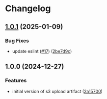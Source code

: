 # Changelog

## [1.0.1](https://github.com/MaUhlik-cen56998/s3-upload-artifact/compare/v1.0.0...v1.0.1) (2025-01-09)


### Bug Fixes

* update eslint ([#17](https://github.com/MaUhlik-cen56998/s3-upload-artifact/issues/17)) ([2be7d9c](https://github.com/MaUhlik-cen56998/s3-upload-artifact/commit/2be7d9c13b37f1e543affbefe83f94ab99c21fef))

## 1.0.0 (2024-12-27)

### Features

- initial version of s3 upload artifact
  ([2a15700](https://github.com/MaUhlik-cen56998/s3-upload-artifact/commit/2a157000d5822a7bbffabc4f269850787a91dbd3))
